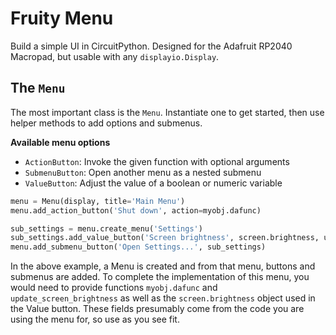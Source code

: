 # Fruity Menu
Build a simple UI in CircuitPython. Designed for the Adafruit RP2040 Macropad, but usable with any `displayio.Display`.

## The `Menu`
The most important class is the `Menu`. Instantiate one to get started, then use helper methods
to add options and submenus.

**Available menu options**
-  `ActionButton`: Invoke the given function with optional arguments
-  `SubmenuButton`: Open another menu as a nested submenu
-  `ValueButton`: Adjust the value of a boolean or numeric variable

```py
menu = Menu(display, title='Main Menu')
menu.add_action_button('Shut down', action=myobj.dafunc)

sub_settings = menu.create_menu('Settings')
sub_settings.add_value_button('Screen brightness', screen.brightness, update_screen_brightness)
menu.add_submenu_button('Open Settings...', sub_settings)
```

In the above example, a Menu is created and from that menu, buttons and submenus are added.
To complete the implementation of this menu, you would need to provide functions `myobj.dafunc`
and `update_screen_brightness` as well as the `screen.brightness` object used in the Value button.
These fields presumably come from the code you are using the menu for, so use as you see fit.